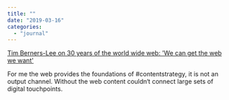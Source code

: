 ```yaml
---
title: ""
date: "2019-03-16"
categories: 
  - "journal"
---
```


[Tim Berners-Lee on 30 years of the world wide web: 'We can get the web we want'](https://www.theguardian.com/technology/2019/mar/12/tim-berners-lee-on-30-years-of-the-web-if-we-dream-a-little-we-can-get-the-web-we-want)

For me the web provides the foundations of #contentstrategy, it is not an output channel. Without the web content couldn‘t connect large sets of digital touchpoints.
